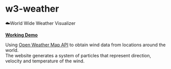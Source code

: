 # w3-weather
:cloud:World Wide Weather Visualizer

**[Working Demo](https://camilogarcialarotta.github.io/w3-weather/)**

Using [Open Weather Map API](https://openweathermap.org/api) to obtain wind data from locations around the world.  
The website generates a system of particles that represent direction, velocity and temperature of the wind.  


